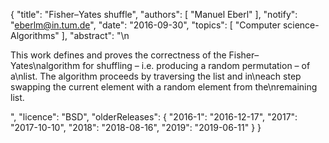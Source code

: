 {
    "title": "Fisher–Yates shuffle",
    "authors": [
        "Manuel Eberl"
    ],
    "notify": "eberlm@in.tum.de",
    "date": "2016-09-30",
    "topics": [
        "Computer science-Algorithms"
    ],
    "abstract": "\n<p>This work defines and proves the correctness of the Fisher–Yates\nalgorithm for shuffling – i.e. producing a random permutation – of a\nlist. The algorithm proceeds by traversing the list and in\neach step swapping the current element with a random element from the\nremaining list.</p>",
    "licence": "BSD",
    "olderReleases": {
        "2016-1": "2016-12-17",
        "2017": "2017-10-10",
        "2018": "2018-08-16",
        "2019": "2019-06-11"
    }
}